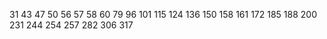 31
43
47
50
56
57
58
60
79
96
101
115
124
136
150
158
161
172
185
188
200
231
244
254
257
282
306
317
